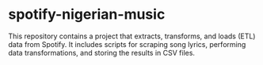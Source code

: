 # spotify-nigerian-music
This repository contains a project that extracts, transforms, and loads (ETL) data from Spotify. It includes scripts for scraping song lyrics, performing data transformations, and storing the results in CSV files.
